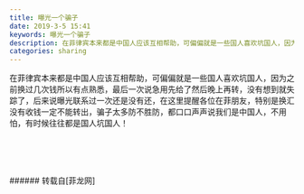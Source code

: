 ```yaml
---
title: 曝光一个骗子
date: 2019-3-5 15:41
keywords: 曝光一个骗子
description: 在菲律宾本来都是中国人应该互相帮助，可偏偏就是一些国人喜欢坑国人，因为之前换过几次钱所以有点熟悉，最后一次说急用先给了然后晚上再转，没有想到就失踪了，后来说曝光联系过一次还是没有还，在这里提醒各位在菲朋友，特别是换汇没有收钱一定不能转出，骗子太多防不胜防，都口口声声说我们是中国人，不用怕，有时候往往都是国人坑国人！
categories: sharing
---
```

<td class="t_f" id="postmessage_3161939">

在菲律宾本来都是中国人应该互相帮助，可偏偏就是一些国人喜欢坑国人，因为之前换过几次钱所以有点熟悉，最后一次说急用先给了然后晚上再转，没有想到就失踪了，后来说曝光联系过一次还是没有还，在这里提醒各位在菲朋友，特别是换汇没有收钱一定不能转出，骗子太多防不胜防，都口口声声说我们是中国人，不用怕，有时候往往都是国人坑国人！<br/>
<img alt="" border="0" class="zoom" data-cf-modified-5a4c57abc76e8a63c3f2225b-="" file="http://www.flw.ph/data/appbyme/upload/image/201903/05/e7XhTa5pr9K7.jpg" id="aimg_T3vKw" lazyloadthumb="1" onclick="" onmouseover="" src="http://www.flw.ph/data/appbyme/upload/image/201903/05/e7XhTa5pr9K7.jpg"/><br/>
<br/>
<img alt="" border="0" class="zoom" data-cf-modified-5a4c57abc76e8a63c3f2225b-="" file="http://www.flw.ph/data/appbyme/upload/image/201903/05/9HApMc2QVns4.jpg" id="aimg_OoSkL" lazyloadthumb="1" onclick="" onmouseover="" src="http://www.flw.ph/data/appbyme/upload/image/201903/05/9HApMc2QVns4.jpg"/><br/>
<br/>
<img alt="" border="0" class="zoom" data-cf-modified-5a4c57abc76e8a63c3f2225b-="" file="http://www.flw.ph/data/appbyme/upload/image/201903/05/8B1POQ1TeRr6.jpg" id="aimg_mTl3b" lazyloadthumb="1" onclick="" onmouseover="" src="http://www.flw.ph/data/appbyme/upload/image/201903/05/8B1POQ1TeRr6.jpg"/><br/>
<br/>
<img alt="" border="0" class="zoom" data-cf-modified-5a4c57abc76e8a63c3f2225b-="" file="http://www.flw.ph/data/appbyme/upload/image/201903/05/EgYFm1AFJBjV.jpg" id="aimg_p879c" lazyloadthumb="1" onclick="" onmouseover="" src="http://www.flw.ph/data/appbyme/upload/image/201903/05/EgYFm1AFJBjV.jpg"/><br/>
<br/>
</td>
###### 转载自[菲龙网]